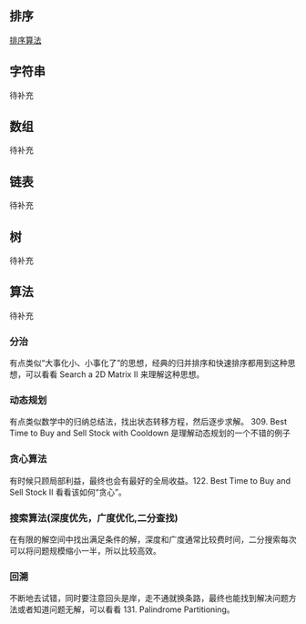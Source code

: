 
## 排序

[排序算法](./c++/sort/main.cpp)

## 字符串

待补充

## 数组

待补充

## 链表

待补充

## 树

待补充

## 算法

待补充

### 分治

有点类似“大事化小、小事化了”的思想，经典的归并排序和快速排序都用到这种思想，可以看看 Search a 2D Matrix II 来理解这种思想。

### 动态规划

有点类似数学中的归纳总结法，找出状态转移方程，然后逐步求解。 309. Best Time to Buy and Sell Stock with Cooldown 是理解动态规划的一个不错的例子

### 贪心算法

有时候只顾局部利益，最终也会有最好的全局收益。122. Best Time to Buy and Sell Stock II 看看该如何“贪心”。

### 搜索算法(深度优先，广度优化,二分查找)

在有限的解空间中找出满足条件的解，深度和广度通常比较费时间，二分搜索每次可以将问题规模缩小一半，所以比较高效。

### 回溯

不断地去试错，同时要注意回头是岸，走不通就换条路，最终也能找到解决问题方法或者知道问题无解，可以看看 131. Palindrome Partitioning。
